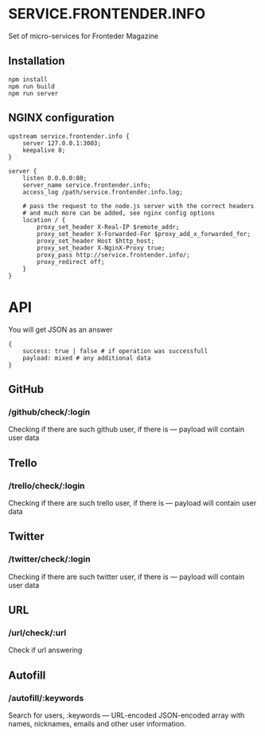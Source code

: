 # SERVICE.FRONTENDER.INFO

Set of micro-services for Fronteder Magazine

## Installation

    npm install
    npm run build
    npm run server

## NGINX configuration

    upstream service.frontender.info {
        server 127.0.0.1:3003;
        keepalive 8;
    }

    server {
        listen 0.0.0.0:80;
        server_name service.frontender.info;
        access_log /path/service.frontender.info.log;

        # pass the request to the node.js server with the correct headers
        # and much more can be added, see nginx config options
        location / {
            proxy_set_header X-Real-IP $remote_addr;
            proxy_set_header X-Forwarded-For $proxy_add_x_forwarded_for;
            proxy_set_header Host $http_host;
            proxy_set_header X-NginX-Proxy true;
            proxy_pass http://service.frontender.info/;
            proxy_redirect off;
        }
    }

# API

You will get JSON as an answer

    {
        success: true | false # if operation was successfull
        payload: mixed # any additional data
    }

## GitHub

### /github/check/:login

Checking if there are such github user, if there is — payload will contain user data

## Trello

### /trello/check/:login

Checking if there are such trello user, if there is — payload will contain user data

## Twitter

### /twitter/check/:login

Checking if there are such twitter user, if there is — payload will contain user data

## URL

### /url/check/:url

Check if url answering

## Autofill

### /autofill/:keywords

Search for users, :keywords — URL-encoded JSON-encoded array with names, nicknames, emails and other user information.